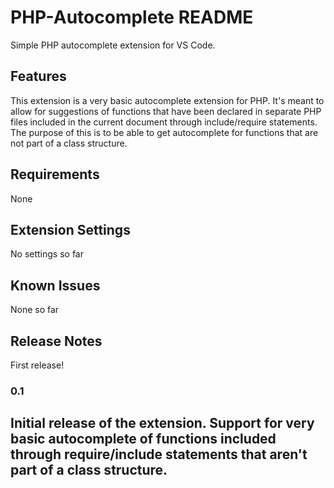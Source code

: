 # PHP-Autocomplete README

Simple PHP autocomplete extension for VS Code.

## Features

This extension is a very basic autocomplete extension for PHP. It's meant to allow for suggestions of functions that have been declared in separate PHP files included in the current document through include/require statements. The purpose of this is to be able to get autocomplete for functions that are not part of a class structure. 

## Requirements

None

## Extension Settings

No settings so far

## Known Issues

None so far

## Release Notes

First release!

### 0.1

Initial release of the extension. Support for very basic autocomplete of functions included through require/include statements that aren't part of a class structure.
-----------------------------------------------------------------------------------------------------------